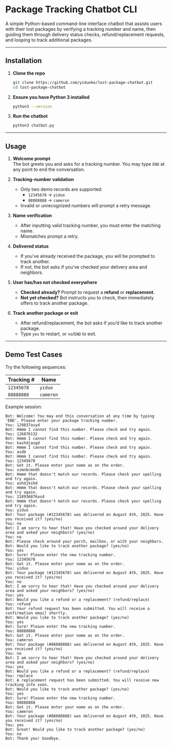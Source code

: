 # Package Tracking Chatbot CLI

A simple Python-based command-line interface chatbot that assists users with their lost packages by verifying a tracking number and name, then guiding them through delivery status checks, refund/replacement requests, and looping to track additional packages.

---

## Installation

1. **Clone the repo**  
   ```bash
   git clone https://github.com/yiduoke/lost-package-chatbot.git
   cd lost-package-chatbot
   ```

2. **Ensure you have Python 3 installed**  
   ```bash
   python3 --version
   ```

3. **Run the chatbot**  
   ```bash
   python3 chatbot.py
   ```

---

## Usage

1. **Welcome prompt**  
   The bot greets you and asks for a tracking number. You may type `END` at any point to end the conversation.

2. **Tracking-number validation**  
   - Only two demo records are supported:  
     - `12345678` → `yiduo`  
     - `88888888` → `cameron`  
   - Invalid or unrecognized numbers will prompt a retry message.

3. **Name verification**  
   - After inputting valid tracking number, you must enter the matching name.  
   - Mismatches prompt a retry.

4. **Delivered status**  
   - If you’ve already received the package, you will be prompted to track another.  
   - If not, the bot asks if you’ve checked your delivery area and neighbors.

5. **User has/has not checked everywhere**  
   - **Checked already?** Prompt to request a **refund** or **replacement**.
   - **Not yet checked?** Bot instructs you to check, then immediately offers to track another package.

6. **Track another package or exit**  
   - After refund/replacement, the bot asks if you’d like to track another package.  
   - Type `yes` to restart, or `no`/`END` to exit.

---

## Demo Test Cases

Try the following sequences:

| Tracking #  | Name      |  
|-------------|-----------|
| `12345678`  | `yiduo`   |  
| `88888888`  | `cameron` |

Example session:
```text
Bot: Welcome! You may end this conversation at any time by typing 'END'. Please enter your package tracking number.
You: 129837asyd
Bot: Hmmm I cannot find this number. Please check and try again.
You: 126876132
Bot: Hmmm I cannot find this number. Please check and try again.
You: kashdjasgd
Bot: Hmmm I cannot find this number. Please check and try again.
You: asdb
Bot: Hmmm I cannot find this number. Please check and try again.
You: 12345678
Bot: Got it. Please enter your name as on the order.
You: xzmnbcmndh
Bot: Hmmm that doesn't match our records. Please check your spelling and try again.
You: ashdjkshd
Bot: Hmmm that doesn't match our records. Please check your spelling and try again.
You: 218936876asd
Bot: Hmmm that doesn't match our records. Please check your spelling and try again.
You: yiduo
Bot: Your package (#12345678) was delivered on August 4th, 2025. Have you received it? (yes/no)
You: no
Bot: I am sorry to hear that! Have you checked around your delivery area and asked your neighbors? (yes/no)
You: no
Bot: Please check around your porch, mailbox, or with your neighbors.
Bot: Would you like to track another package? (yes/no)
You: yes
Bot: Sure! Please enter the new tracking number.
You: 12345678
Bot: Got it. Please enter your name as on the order.
You: yiduo
Bot: Your package (#12345678) was delivered on August 4th, 2025. Have you received it? (yes/no)
You: no
Bot: I am sorry to hear that! Have you checked around your delivery area and asked your neighbors? (yes/no)
You: yes
Bot: Would you like a refund or a replacement? (refund/replace)
You: refund
Bot: Your refund request has been submitted. You will receive a confirmation email shortly.
Bot: Would you like to track another package? (yes/no)
You: yes
Bot: Sure! Please enter the new tracking number.
You: 88888888
Bot: Got it. Please enter your name as on the order.
You: cameron
Bot: Your package (#88888888) was delivered on August 4th, 2025. Have you received it? (yes/no)
You: no
Bot: I am sorry to hear that! Have you checked around your delivery area and asked your neighbors? (yes/no)
You: yes
Bot: Would you like a refund or a replacement? (refund/replace)
You: replace
Bot: A replacement request has been submitted. You will receive new tracking info soon.
Bot: Would you like to track another package? (yes/no)
You: yes
Bot: Sure! Please enter the new tracking number.
You: 88888888
Bot: Got it. Please enter your name as on the order.
You: cameron
Bot: Your package (#88888888) was delivered on August 4th, 2025. Have you received it? (yes/no)
You: yes
Bot: Great! Would you like to track another package? (yes/no)
You: no
Bot: Thank you! Goodbye.
```